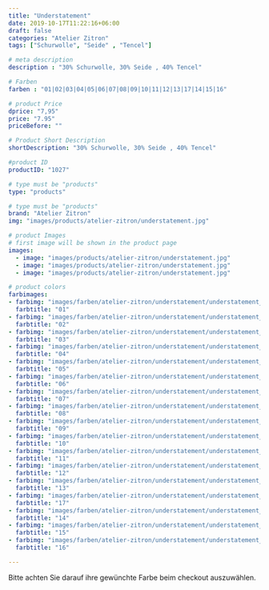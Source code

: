 ```yaml
---
title: "Understatement"
date: 2019-10-17T11:22:16+06:00
draft: false
categories: "Atelier Zitron"
tags: ["Schurwolle", "Seide" , "Tencel"]

# meta description
description : "30% Schurwolle, 30% Seide , 40% Tencel"

# Farben
farben : "01|02|03|04|05|06|07|08|09|10|11|12|13|17|14|15|16"

# product Price
dprice: "7,95"
price: "7.95"
priceBefore: ""

# Product Short Description
shortDescription: "30% Schurwolle, 30% Seide , 40% Tencel"

#product ID
productID: "1027"

# type must be "products"
type: "products"

# type must be "products"
brand: "Atelier Zitron"
img: "images/products/atelier-zitron/understatement.jpg"   

# product Images
# first image will be shown in the product page
images:
  - image: "images/products/atelier-zitron/understatement.jpg"
  - image: "images/products/atelier-zitron/understatement.jpg"
  - image: "images/products/atelier-zitron/understatement.jpg"

# product colors
farbimages:
- farbimg: "images/farben/atelier-zitron/understatement/understatement_4137_01_1.jpg"	
  farbtitle: "01"
- farbimg: "images/farben/atelier-zitron/understatement/understatement_4141_02_1.jpg"	
  farbtitle: "02"
- farbimg: "images/farben/atelier-zitron/understatement/understatement_4145_03_1.jpg"	
  farbtitle: "03"
- farbimg: "images/farben/atelier-zitron/understatement/understatement_4148_04_1.jpg"	
  farbtitle: "04"
- farbimg: "images/farben/atelier-zitron/understatement/understatement_4152_05_1.jpg"	
  farbtitle: "05"
- farbimg: "images/farben/atelier-zitron/understatement/understatement_4157_06_1.jpg"	
  farbtitle: "06"
- farbimg: "images/farben/atelier-zitron/understatement/understatement_4161_07_1.jpg"	
  farbtitle: "07"
- farbimg: "images/farben/atelier-zitron/understatement/understatement_4164_08_1.jpg"	
  farbtitle: "08"
- farbimg: "images/farben/atelier-zitron/understatement/understatement_4168_09_1.jpg"	
  farbtitle: "09"
- farbimg: "images/farben/atelier-zitron/understatement/understatement_4173_10_1.jpg"	
  farbtitle: "10"
- farbimg: "images/farben/atelier-zitron/understatement/understatement_4177_11_1.jpg"	
  farbtitle: "11"
- farbimg: "images/farben/atelier-zitron/understatement/understatement_4182_12_1.jpg"	
  farbtitle: "12"
- farbimg: "images/farben/atelier-zitron/understatement/understatement_5843_13_1.jpg"	
  farbtitle: "13"
- farbimg: "images/farben/atelier-zitron/understatement/understatement_5844_17_1.jpg"	
  farbtitle: "17"
- farbimg: "images/farben/atelier-zitron/understatement/understatement_5845_14_1.jpg"	
  farbtitle: "14"
- farbimg: "images/farben/atelier-zitron/understatement/understatement_5846_15_1.jpg"	
  farbtitle: "15"
- farbimg: "images/farben/atelier-zitron/understatement/understatement_5847_16_1.jpg"	
  farbtitle: "16"

---
```


Bitte achten Sie darauf ihre gewünchte Farbe beim checkout auszuwählen.
